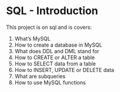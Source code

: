# SQL - Introduction
This project is on sql and is covers:
1. What’s MySQL
2. How to create a database in MySQL
3. What does DDL and DML stand for
4. How to CREATE or ALTER a table
5. How to SELECT data from a table
6. How to INSERT, UPDATE or DELETE data
7. What are subqueries
8. How to use MySQL functions
